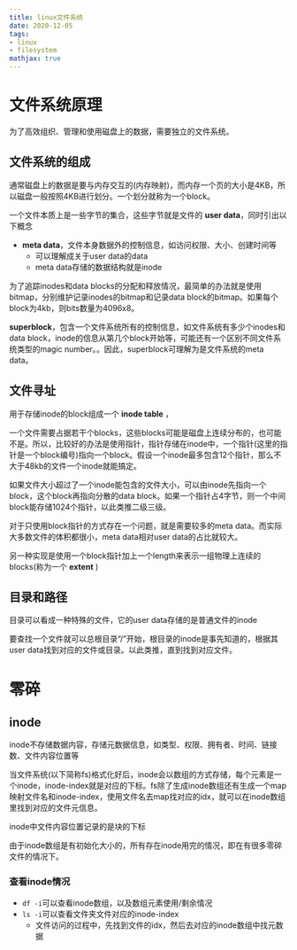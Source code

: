 ```yaml
---
title: linux文件系统
date: 2020-12-05
tags: 
- linux
- filesystem
mathjax: true
---
```


# 文件系统原理

为了高效组织、管理和使用磁盘上的数据，需要独立的文件系统。


## 文件系统的组成

通常磁盘上的数据是要与内存交互的(内存映射)，而内存一个页的大小是4KB，所以磁盘一般按照4KB进行划分。一个划分就称为一个block。

一个文件本质上是一些字节的集合，这些字节就是文件的 **user data**，同时引出以下概念

- **meta data**，文件本身数据外的控制信息，如访问权限、大小、创建时间等
    * 可以理解成关于user data的data
    * meta data存储的数据结构就是inode

为了追踪inodes和data blocks的分配和释放情况，最简单的办法就是使用bitmap，分别维护记录inodes的bitmap和记录data block的bitmap。如果每个block为4kb，则bits数量为4096x8。

**superblock**，包含一个文件系统所有的控制信息，如文件系统有多少个inodes和data block，inode的信息从第几个block开始等，可能还有一个区别不同文件系统类型的magic number。。因此，superblock可理解为是文件系统的meta data。


## 文件寻址

用于存储inode的block组成一个 **inode table** ，

一个文件需要占据若干个blocks，这些blocks可能是磁盘上连续分布的，也可能不是。所以，比较好的办法是使用指针，指针存储在inode中，一个指针(这里的指针是一个block编号)指向一个block。假设一个inode最多包含12个指针，那么不大于48kb的文件一个inode就能搞定。

如果文件大小超过了一个inode能包含的文件大小，可以由inode先指向一个block，这个block再指向分散的data block。如果一个指针占4字节，则一个中间block能存储1024个指针，以此类推二级三级。

对于只使用block指针的方式存在一个问题，就是需要较多的meta data。而实际大多数文件的体积都很小，meta data相对user data的占比就较大。

另一种实现是使用一个block指针加上一个length来表示一组物理上连续的blocks(称为一个 **extent** )


## 目录和路径

目录可以看成一种特殊的文件，它的user data存储的是普通文件的inode

要查找一个文件就可以总根目录“/”开始，根目录的inode是事先知道的，根据其user data找到对应的文件或目录。以此类推，直到找到对应文件。


# 零碎

## inode

inode不存储数据内容，存储元数据信息，如类型、权限、拥有者、时间、链接数、文件内容位置等

当文件系统(以下简称fs)格式化好后，inode会以数组的方式存储，每个元素是一个inode，inode-index就是对应的下标。fs除了生成inode数组还有生成一个map映射文件名和inode-index，使用文件名去map找对应的idx，就可以在inode数组里找到对应的文件元信息。

inode中文件内容位置记录的是块的下标

由于inode数组是有初始化大小的，所有存在inode用完的情况，即在有很多零碎文件的情况下。

### 查看inode情况

- `df -i`可以查看inode数组，以及数组元素使用/剩余情况
- `ls -i`可以查看文件夹文件对应的inode-index
    * 文件访问的过程中，先找到文件的idx，然后去对应的inode数组中找元数据



